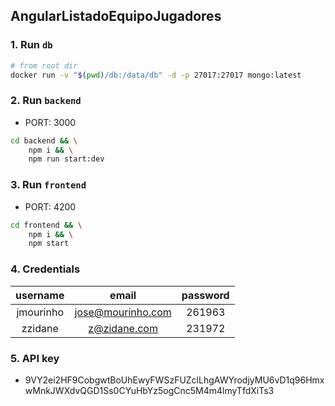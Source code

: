 ## AngularListadoEquipoJugadores

### 1. Run `db`

```bash
# from root dir
docker run -v "$(pwd)/db:/data/db" -d -p 27017:27017 mongo:latest
```

### 2. Run `backend`

- PORT: 3000

```bash
cd backend && \
    npm i && \
    npm run start:dev
```

### 3. Run `frontend`

- PORT: 4200

```bash
cd frontend && \
    npm i && \
    npm start
```

### 4. Credentials

| username  |       email       | password |
| :-------: | :---------------: | :------: |
| jmourinho | jose@mourinho.com |  261963  |
|  zzidane  |   z@zidane.com    |  231972  |

### 5. API key

- 9VY2ei2HF9CobgwtBoUhEwyFWSzFUZclLhgAWYrodjyMU6vD1q96HmxwMnkJWXdvQGD1Ss0CYuHbYz5ogCnc5M4m4lmyTfdXiTs3
